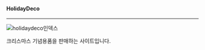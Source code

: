 
#### HolidayDeco
---
![holidaydeco인덱스](https://github.com/bbooom2/HolidayDeco/assets/118744207/741b5a4c-8978-4a50-b8ca-db9094166aea)

크리스마스 기념용품을 판매하는 사이트입니다. 
